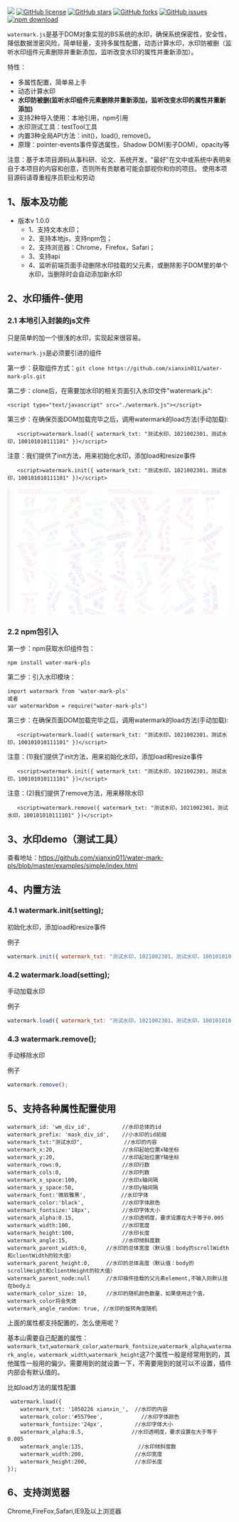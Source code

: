

[![](https://img.shields.io/badge/Powered%20by-xianxin%20-brightgreen.svg)](https://github.com/xianxin011/water-mark-pls)
[![GitHub license][license-image]][license-url]
[![GitHub stars][stars-image]][stars-url]
[![GitHub forks][forks-image]][forks-url]
[![GitHub issues][issues-image]][issues-image]
[![npm download][download-image]][download-url]

[license-image]: https://img.shields.io/github/license/xianxin011/watermark-dom.svg
[license-url]: https://github.com/xianxin011/water-mark-pls/blob/master/LICENSE
[stars-image]: https://img.shields.io/github/stars/xianxin011/watermark-dom.svg
[stars-url]: https://github.com/xianxin011/water-mark-pls/stargazers
[forks-image]: https://img.shields.io/github/forks/xianxin011/watermark-dom.svg
[forks-url]: https://github.com/xianxin011/water-mark-pls/network
[issues-image]: https://img.shields.io/github/issues/xianxin011/watermark-dom.svg
[issues-url]: https://github.com/xianxin011/water-mark-pls/issues
[download-image]: https://img.shields.io/npm/dm/watermark-dom.svg
[download-url]: https://npmjs.org/package/watermark-dom
[hits-image]: http://hits.dwyl.io/xianxin011/https://githubcom/xianxin011/watermark-dom.svg

`watermark.js`是基于DOM对象实现的BS系统的水印，确保系统保密性，安全性，降低数据泄密风险，简单轻量，支持多属性配置，动态计算水印，水印防被删（监听水印组件元素删除并重新添加，监听改变水印的属性并重新添加）。

特性：

+ 多属性配置，简单易上手
+ 动态计算水印
+ **水印防被删(监听水印组件元素删除并重新添加，监听改变水印的属性并重新添加)**
+ 支持2种导入使用：本地引用，npm引用
+ 水印测试工具：testTool工具
+ 内置3种全局API方法：init()，load(), remove()。
+ 原理：pointer-events事件穿透属性，Shadow DOM(影子DOM)，opacity等

注意：基于本项目源码从事科研、论文、系统开发，"最好"在文中或系统中表明来自于本项目的内容和创意，否则所有贡献者可能会鄙视你和你的项目。 使用本项目源码请尊重程序员职业和劳动

## 1、版本及功能

+ 版本v 1.0.0
  - 1、支持文本水印；
  - 2、支持本地js，支持npm包；
  - 2、支持浏览器：Chrome，Firefox，Safari；
  - 3、支持api
  - 4、监听前端页面手动删除水印挂载的父元素，或删除影子DOM里的单个水印，当删除时会自动添加新水印

## 2、水印插件-使用

### 2.1 本地引入封装的js文件

只是简单的加一个很浅的水印，实现起来很容易。

`watermark.js`是必须要引进的组件

第一步：获取组件方式：`git clone https://github.com/xianxin011/water-mark-pls.git`

第二步：clone后，在需要加水印的相关页面引入水印文件"watermark.js":

```
<script type="text/javascript" src="./watermark.js"></script>
```

第三步：在确保页面DOM加载完毕之后，调用watermark的load方法(手动加载):

```
   <script>watermark.load({ watermark_txt: "测试水印，1021002301，测试水印，100101010111101" })</script>
```

注意：我们提供了init方法，用来初始化水印，添加load和resize事件

```
   <script>watermark.init({ watermark_txt: "测试水印，1021002301，测试水印，100101010111101" })</script>
```


![image](./examples/image/simple.png)

### 2.2 npm包引入

第一步：npm获取水印组件包：

```
npm install water-mark-pls
```

第二步：引入水印模块：

```
import watermark from 'water-mark-pls'
或者
var watermarkDom = require("water-mark-pls")
```

第三步：在确保页面DOM加载完毕之后，调用watermark的load方法(手动加载):

```
   <script>watermark.load({ watermark_txt: "测试水印，1021002301，测试水印，100101010111101" })</script>
```

注意：(1)我们提供了init方法，用来初始化水印，添加load和resize事件

```
   <script>watermark.init({ watermark_txt: "测试水印，1021002301，测试水印，100101010111101" })</script>
```

注意：(2)我们提供了remove方法，用来移除水印

```
   <script>watermark.remove({ watermark_txt: "测试水印，1021002301，测试水印，100101010111101" })</script>
```

## 3、水印demo（测试工具）

查看地址：https://github.com/xianxin011/water-mark-pls/blob/master/examples/simple/index.html


## 4、内置方法

### 4.1 watermark.init(setting);

初始化水印，添加load和resize事件

例子

```js
watermark.init({ watermark_txt: "测试水印，1021002301，测试水印，100101010111101" });
```

### 4.2 watermark.load(setting);

手动加载水印

例子

```js
watermark.load({ watermark_txt: "测试水印，1021002301，测试水印，100101010111101" });
```

### 4.3 watermark.remove();

手动移除水印

例子

```js
watermark.remove();
```

## 5、支持各种属性配置使用

```
watermark_id: 'wm_div_id',          //水印总体的id
watermark_prefix: 'mask_div_id',    //小水印的id前缀
watermark_txt:"测试水印",             //水印的内容
watermark_x:20,                     //水印起始位置x轴坐标
watermark_y:20,                     //水印起始位置Y轴坐标
watermark_rows:0,                   //水印行数
watermark_cols:0,                   //水印列数
watermark_x_space:100,              //水印x轴间隔
watermark_y_space:50,               //水印y轴间隔
watermark_font:'微软雅黑',           //水印字体
watermark_color:'black',            //水印字体颜色
watermark_fontsize:'18px',          //水印字体大小
watermark_alpha:0.15,               //水印透明度，要求设置在大于等于0.005
watermark_width:100,                //水印宽度
watermark_height:100,               //水印长度
watermark_angle:15,                 //水印倾斜度数
watermark_parent_width:0,      //水印的总体宽度（默认值：body的scrollWidth和clientWidth的较大值）
watermark_parent_height:0,     //水印的总体高度（默认值：body的scrollHeight和clientHeight的较大值）
watermark_parent_node:null     //水印插件挂载的父元素element,不输入则默认挂在body上
watermark_color_size: 10,      //水印的随机颜色数量，如果使用这个值，watermark_color将会失效
watermark_angle_random: true, //水印的旋转角度随机
```

上面的属性都支持配置的，怎么使用呢？

基本山需要自己配置的属性：`watermark_txt`,`watermark_color`,`watermark_fontsize`,`watermark_alpha`,`watermark_angle`，`watermark_width`,`watermark_height`这7个属性一般是经常用到的，其他属性一般用的偏少。需要用到的就设置一下，不需要用到的就可以不设置，插件内部会有默认值的。

比如load方法的属性配置

```
 watermark.load({
    watermark_txt: '1050226 xianxin_',  //水印的内容
    watermark_color:'#5579ee',            //水印字体颜色
    watermark_fontsize:'24px',          //水印字体大小
    watermark_alpha:0.5,               //水印透明度，要求设置在大于等于0.005
    watermark_angle:135,                 //水印倾斜度数
    watermark_width:200,                //水印宽度
    watermark_height:200,               //水印长度
});
```

## 6、支持浏览器

Chrome,FireFox,Safari,IE9及以上浏览器
